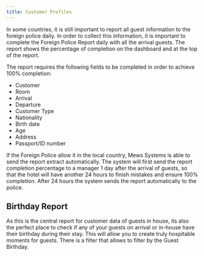 ```yaml
---
title: Customer Profiles
---
```


In some countries, it is still important to report all guest information to the foreign police daily. In order to collect this information, it is important to complete the Foreign Police Report daily with all the arrival guests. The report shows the percentage of completion on the dashboard and at the top of the report.

The report requires the following fields to be completed in order to achieve 100% completion:
- Customer
- Room
- Arrival
- Departure
- Customer Type
- Nationality
- Birth date
- Age
- Address
- Passport/ID number

If the Foreign Police allow it in the local country, Mews Systems is able to send the report extract automatically. The system will first send the report completion percentage to a manager 1 day after the arrival of guests, so that the hotel will have another 24 hours to finish mistakes and ensure 100% completion. After 24 hours the system sends the report automatically to the police.

## Birthday Report

As this is the central report for customer data of guests in house, its also the perfect place to check if any of your guests on arrival or in-house have their birthday during their stay. This will allow you to create truly hospitable moments for guests. There is a filter that allows to filter by the Guest Birthday.
